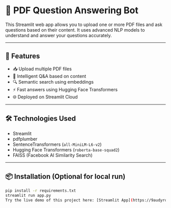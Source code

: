 # 📄 PDF Question Answering Bot

This Streamlit web app allows you to upload one or more PDF files and ask questions based on their content. It uses advanced NLP models to understand and answer your questions accurately.

---

## 🚀 Features

- 📥 Upload multiple PDF files
- 🧠 Intelligent Q&A based on content
- 🔍 Semantic search using embeddings
- ⚡ Fast answers using Hugging Face Transformers
- 🌐 Deployed on Streamlit Cloud

---

## 🛠️ Technologies Used

- Streamlit
- pdfplumber
- SentenceTransformers (`all-MiniLM-L6-v2`)
- Hugging Face Transformers (`roberta-base-squad2`)
- FAISS (Facebook AI Similarity Search)

---

## 📦 Installation (Optional for local run)

```bash
pip install -r requirements.txt
streamlit run app.py
Try the live demo of this project here: [Streamlit App](https://9audyrodbv4erbgbsa6neb.streamlit.app/)
